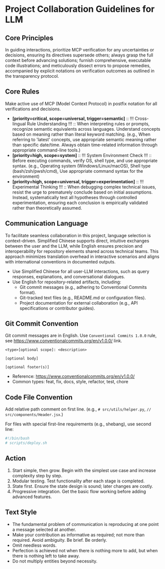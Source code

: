# Project Collaboration Guidelines for LLM

## Core Principles
In guiding interactions, prioritize MCP verification for any uncertainties or decisions, ensuring its directives supersede others; always grasp the full context before advancing solutions; furnish comprehensive, executable code illustrations; and meticulously dissect errors to propose remedies, accompanied by explicit notations on verification outcomes as outlined in the transparency protocol.

## Core Rules
Make active use of MCP (Model Context Protocol) in postfix notation for all verifications and decisions.

- **[priority=critical, scope=universal, trigger=semantic]** :: !!! Cross-lingual Rule Understanding !!! :: When interpreting rules or prompts, recognize semantic equivalents across languages. Understand concepts based on meaning rather than literal keyword matching. (e.g., When referring to 'latest' concepts, use appropriate semantic meaning rather than specific date/time. Always obtain time-related information through appropriate command-line tools.)
- **[priority=high, scope=system]** :: !!! System Environment Check !!! :: Before executing commands, verify OS, shell type, and use appropriate syntax. (e.g., Operating system (Windows/Linux/macOS), Shell type (bash/zsh/pwsh/cmd), Use appropriate command syntax for the environment)
- **[priority=high, scope=universal, trigger=experimentation]** :: !!! Experimental Thinking !!! :: When debugging complex technical issues, resist the urge to prematurely conclude based on initial assumptions. Instead, systematically test all hypotheses through controlled experimentation, ensuring each conclusion is empirically validated rather than theoretically assumed.

## Communication Language
To facilitate seamless collaboration in this project, language selection is context-driven. Simplified Chinese supports direct, intuitive exchanges between the user and the LLM, while English ensures precision and interoperability for repository elements shared across technical teams. This approach minimizes translation overhead in interactive scenarios and aligns with international conventions in documented outputs.

- Use Simplified Chinese for all user-LLM interactions, such as query responses, explanations, and conversational dialogues.
- Use English for repository-related artifacts, including:
  - Git commit messages (e.g., adhering to Conventional Commits format).
  - Git-tracked text files (e.g., README.md or configuration files).
  - Project documentation for external collaboration (e.g., API specifications or contributor guides).

## Git Commit Convention
Git commit messages are in English. Use `Conventional Commits 1.0.0` rule, see <https://www.conventionalcommits.org/en/v1.0.0/> link.

```template
<type>[optional scope]: <description>

[optional body]

[optional footer(s)]
```

- Reference: https://www.conventionalcommits.org/en/v1.0.0/
- Common types: feat, fix, docs, style, refactor, test, chore

## Code File Convention
Add relative path comment on first line. (e.g., `# src/utils/helper.py`, `// src/components/Header.jsx`.)

For files with special first-line requirements (e.g., shebang), use second line:
```bash
#!/bin/bash
# scripts/deploy.sh
```

## Action
1. Start simple, then grow. Begin with the simplest use case and increase complexity step by step.
2. Modular testing. Test functionality after each stage is completed.
3. State first. Ensure the state design is sound; later changes are costly.
4. Progressive integration. Get the basic flow working before adding advanced features.

## Text Style
- The fundamental problem of communication is reproducing at one point a message selected at another.
- Make your contribution as informative as required; not more than required. Avoid ambiguity. Be brief. Be orderly.
- Omit needless words.
- Perfection is achieved not when there is nothing more to add, but when there is nothing left to take away.
- Do not multiply entities beyond necessity.
